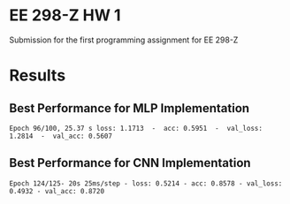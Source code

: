 # EE 298-Z HW 1
Submission for the first programming assignment for EE 298-Z

# Results
## Best Performance for MLP Implementation
`Epoch 96/100, 25.37 s loss: 1.1713  -  acc: 0.5951  -  val_loss: 1.2814  -  val_acc: 0.5607`

## Best Performance for CNN Implementation
`Epoch 124/125- 20s 25ms/step - loss: 0.5214 - acc: 0.8578 - val_loss: 0.4932 - val_acc: 0.8720`

